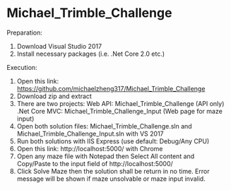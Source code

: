 # Michael_Trimble_Challenge

Preparation:
1. Download Visual Studio 2017
2. Install necessary packages (i.e. .Net Core 2.0 etc.)

Execution:
1. Open this link: https://github.com/michaelzheng317/Michael_Trimble_Challenge
2. Download zip and extract
3. There are two projects:
    Web API: Michael_Trimble_Challenge (API only)
    .Net Core MVC: Michael_Trimble_Challenge_Input (Web page for maze input)
4. Open both solution files: Michael_Trimble_Challenge.sln and Michael_Trimble_Challenge_Input.sln with VS 2017
5. Run both solutions with IIS Express (use default: Debug/Any CPU)
6. Open this link: http://localhost:5000/ with Chrome
7. Open any maze file with Notepad then Select All content and Copy/Paste to the input field of http://localhost:5000/
8. Click Solve Maze then the solution shall be return in no time. Error message will be shown if maze unsolvable or maze input invalid. 
